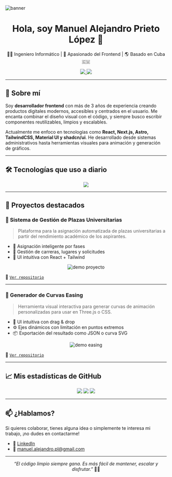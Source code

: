 <!-- Encabezado llamativo con banner (puedes reemplazar la imagen por una tuya personalizada) -->
<img src="https://via.placeholder.com/1200x300.png?text=Bienvenido+a+mi+GitHub+👨‍💻" alt="banner" />

<h1 align="center">Hola, soy Manuel Alejandro Prieto López 👋</h1>

<p align="center">
  👨‍💻 Ingeniero Informático | 🧠 Apasionado del Frontend | 🌎 Basado en Cuba 🇨🇺  
</p>

<p align="center">
  <a href="https://www.linkedin.com/in/tu-linkedin/">
    <img src="https://img.shields.io/badge/-LinkedIn-0A66C2?style=for-the-badge&logo=linkedin&logoColor=white"/>
  </a>
  <a href="mailto:manuel.alejandro.pl@gmail.com">
    <img src="https://img.shields.io/badge/-Email-EA4335?style=for-the-badge&logo=gmail&logoColor=white"/>
  </a>
</p>

---

## 🚀 Sobre mí

Soy **desarrollador frontend** con más de 3 años de experiencia creando productos digitales modernos, accesibles y centrados en el usuario. Me encanta combinar el diseño visual con el código, y siempre busco escribir componentes reutilizables, limpios y escalables.

Actualmente me enfoco en tecnologías como **React, Next.js, Astro, TailwindCSS, Material UI y shadcn/ui**. He desarrollado desde sistemas administrativos hasta herramientas visuales para animación y generación de gráficos.

---

## 🛠️ Tecnologías que uso a diario

<div align="center">
  <img src="https://skillicons.dev/icons?i=nextjs,react,astro,tailwind,materialui,typescript,javascript,html,css,vite" />
</div>

---

## 🧩 Proyectos destacados

### 🎯 Sistema de Gestión de Plazas Universitarias
> Plataforma para la asignación automatizada de plazas universitarias a partir del rendimiento académico de los aspirantes.

- 🔹 Asignación inteligente por fases
- 🔹 Gestión de carreras, lugares y solicitudes
- 🔹 UI intuitiva con React + Tailwind

<p align="center">
  <img src="https://via.placeholder.com/600x300.png?text=Demo+SIGACED" alt="demo proyecto" />
</p>

🔗 [`Ver repositorio`](https://github.com/tu-usuario/sigaced)

---

### 📐 Generador de Curvas Easing
> Herramienta visual interactiva para generar curvas de animación personalizadas para usar en Three.js o CSS.

- 🎨 UI intuitiva con drag & drop
- ⚙️ Ejes dinámicos con limitación en puntos extremos
- 📦 Exportación del resultado como JSON o curva SVG

<p align="center">
  <img src="https://via.placeholder.com/600x300.png?text=Demo+Easing+Curve+Generator" alt="demo easing" />
</p>

🔗 [`Ver repositorio`](https://github.com/tu-usuario/easing-curve-generator)

---

## 📈 Mis estadísticas de GitHub

<p align="center">
  <img src="https://github-readme-stats.vercel.app/api?username=manuelprieto&show_icons=true&theme=tokyonight&hide_border=true" />
  <img src="https://github-readme-streak-stats.herokuapp.com/?user=manuelprieto&theme=tokyonight&hide_border=true"/>
  <img src="https://github-readme-stats.vercel.app/api/top-langs/?username=manuelprieto&layout=compact&theme=tokyonight&hide_border=true" />
</p>

---

## 📫 ¿Hablamos?

Si quieres colaborar, tienes alguna idea o simplemente te interesa mi trabajo, ¡no dudes en contactarme!

- 💼 [LinkedIn](https://www.linkedin.com/in/tu-linkedin/)
- 📧 manuel.alejandro.pl@gmail.com

---

<p align="center">
  <em>“El código limpio siempre gana. Es más fácil de mantener, escalar y disfrutar.”</em> 🧼💡
</p>

